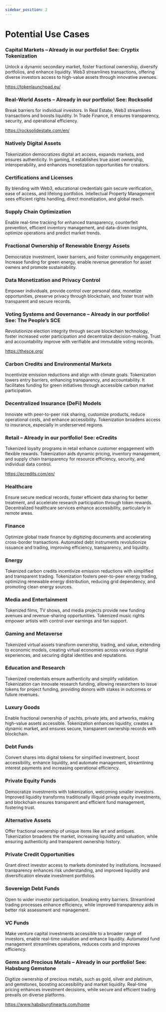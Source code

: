 ```yaml
---
sidebar_position: 2
---
```


# Potential Use Cases

### Capital Markets – **Already in our portfolio! See: Cryptix Tokenization**

Unlock a dynamic secondary market, foster fractional ownership, diversify portfolios, and enhance liquidity. Web3 streamlines transactions, offering diverse investors access to high-value assets through innovative avenues.

https://tokenlaunchpad.eu/

### Real-World Assets – **Already in our portfolio! See: Rocksolid** 

Break barriers for individual investors. In Real Estate, Web3 streamlines transactions and boosts liquidity. In Trade Finance, it ensures transparency, security, and operational efficiency.

https://rocksolidestate.com/en/

### Natively Digital Assets  

Tokenization democratizes digital art access, expands markets, and ensures authenticity. In gaming, it establishes true asset ownership, interoperability, and enhances monetization opportunities for creators.

### Certifications and Licenses  

By blending with Web3, educational credentials gain secure verification, ease of access, and lifelong portfolios. Intellectual Property Management sees efficient rights handling, direct monetization, and global reach.

### Supply Chain Optimization  

Enable real-time tracking for enhanced transparency, counterfeit prevention, efficient inventory management, and data-driven insights, optimize operations and predict market trends.

### Fractional Ownership of Renewable Energy Assets  

Democratize investment, lower barriers, and foster community engagement. Increase funding for green energy, enable revenue generation for asset owners and promote sustainability.

### Data Monetization and Privacy Control  

Empower individuals, provide control over personal data, monetize opportunities, preserve privacy through blockchain, and foster trust with transparent and secure records.

### Voting Systems and Governance – Already in our portfolio! See: The People’s SCE 

Revolutionize election integrity through secure blockchain technology, foster increased voter participation and decentralize decision-making. Trust and accountability improve with verifiable and immutable voting records.

https://thesce.org/

### Carbon Credits and Environmental Markets  

Incentivize emission reductions and align with climate goals. Tokenization lowers entry barriers, enhancing transparency, and accountability. It facilitates funding for green initiatives through accessible carbon market participation.

### Decentralized Insurance (DeFi) Models  

Innovate with peer-to-peer risk sharing, customize products, reduce operational costs, and enhance accessibility. Tokenization broadens access to insurance, especially in underserved regions.

### Retail – **Already in our portfolio! See: eCredits** 

Tokenized loyalty programs in retail enhance customer engagement with flexible rewards. Tokenization aids dynamic pricing, inventory management, and supply chain transparency for resource efficiency, security, and individual data control.

https://ecredits.com/en/

### Healthcare  

Ensure secure medical records, foster efficient data sharing for better treatment, and accelerate research participation through token rewards. Decentralized healthcare services enhance accessibility, particularly in remote areas.

### Finance  

Optimize global trade finance by digitizing documents and accelerating cross-border transactions. Automated debt instruments revolutionize issuance and trading, improving efficiency, transparency, and liquidity.

### Energy  

Tokenized carbon credits incentivize emission reductions with simplified and transparent trading. Tokenization fosters peer-to-peer energy trading, optimizing renewable energy distribution, reducing grid dependency, and promoting clean energy sources.

### Media and Entertainment  

Tokenized films, TV shows, and media projects provide new funding avenues and revenue-sharing opportunities. Tokenized music rights empower artists with control over earnings and fan support.

### Gaming and Metaverse  

Tokenized virtual assets transform ownership, trading, and value, extending to economic models, creating virtual economies across various digital experiences, and securing digital identities and reputations.

### Education and Research

Tokenized credentials ensure authenticity and simplify validation. Tokenization can innovate research funding, allowing researchers to issue tokens for project funding, providing donors with stakes in outcomes or future revenues.

### Luxury Goods

Enable fractional ownership of yachts, private jets, and artworks, making high-value assets accessible. Tokenization enhances liquidity, creates a dynamic market, and ensures secure, transparent ownership records with blockchain.

### Debt Funds

Convert shares into digital tokens for simplified investment, boost accessibility, enhance liquidity, and automate management, streamlining interest payments and increasing operational efficiency.

### Private Equity Funds

Democratize investments with tokenization, welcoming smaller investors. Improved liquidity transforms traditionally illiquid private equity investments, and blockchain ensures transparent and efficient fund management, fostering trust.

### Alternative Assets

Offer fractional ownership of unique items like art and antiques. Tokenization broadens the market, increasing liquidity and valuation, while ensuring authenticity and transparent ownership history.

### Private Credit Opportunities

Grant direct investor access to markets dominated by institutions. Increased transparency enhances risk understanding, and improved liquidity and diversification elevate investment portfolios.

### Sovereign Debt Funds

Open to wider investor participation, breaking entry barriers. Streamlined trading processes enhance efficiency, while improved transparency aids in better risk assessment and management.

### VC Funds

Make venture capital investments accessible to a broader range of investors, enable real-time valuation and enhance liquidity. Automated fund management streamlines operations, reduces costs and improves efficiency.

### Gems and Precious Metals – **Already in our portfolio! See: Habsburg Gemstone**

Digitize ownership of precious metals, such as gold, silver and platinum, and gemstones, boosting accessibility and market liquidity. Real-time pricing enhances investment decisions, while secure and efficient trading prevails on diverse platforms.

https://www.habsburgfinearts.com/home
